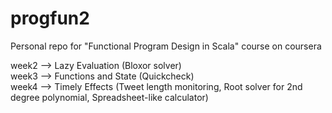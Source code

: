 # progfun2
Personal repo for "Functional Program Design in Scala" course on coursera

week2 --> Lazy Evaluation (Bloxor solver)
<br/>week3 --> Functions and State (Quickcheck)
<br/>week4 --> Timely Effects (Tweet length monitoring, Root solver for 2nd degree polynomial, Spreadsheet-like calculator)
